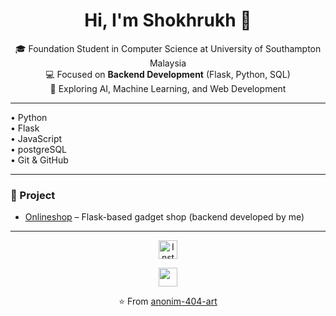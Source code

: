 <h1 align="center">Hi, I'm Shokhrukh 👋</h1>

<p align="center">
  🎓 Foundation Student in Computer Science at University of Southampton Malaysia <br>
  💻 Focused on <b>Backend Development</b> (Flask, Python, SQL) <br>
  🚀 Exploring AI, Machine Learning, and Web Development
</p>

---

<p>
  • Python <br>
  • Flask <br>
  • JavaScript <br>
  • postgreSQL <br>
  • Git & GitHub
</p>

---

### 📌 Project
- [Onlineshop](https://github.com/anonim-404-art/onlineshop) – Flask-based gadget shop (backend developed by me)

---
<p align="center">
  <a href="https://www.instagram.com/lts.shokh" target="_blank">
    <img width="30px" src="https://upload.wikimedia.org/wikipedia/commons/a/a5/Instagram_icon.png" alt="Instagram"/>
  </a>

</p>
<p align="center">
    <a href="https://www.linkedin.com/in/shoxrux-sayidov-b3ba12386" target="_blank">
      <img width="30px" src="https://pngimg.com/d/linkedIn_PNG26.png">
    </a>
</p>
<p align="center">⭐️ From <a href="https://github.com/anonim-404-art">anonim-404-art</a></p>
